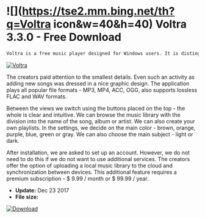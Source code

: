 # ![](https://tse2.mm.bing.net/th?q=Voltra icon&w=40&h=40) Voltra 3.3.0 - Free Download

```sh
Voltra is a free music player designed for Windows users. It is distinguished by a minimalist interface and providing the main functionality required from a music player in an exceptionally nice package.
```
[![Voltra](https:https://tse4.mm.bing.net/th?id=OIP.hElqtSgtSdwVTcRjQa-dsgHaEK&pid=Api)](https://softexe.net/win/multimedia/audio-video-players/voltra:pRgpa.html)

The creators paid attention to the smallest details. Even such an activity as adding new songs was dressed in a nice graphic design. The application plays all popular file formats - MP3, MP4, ACC, OGG, also supports lossless FLAC and WAV formats.
 
 Between the views we switch using the buttons placed on the top - the whole is clear and intuitive. We can browse the music library with the division into the name of the song, album or artist. We can also create your own playlists. In the settings, we decide on the main color - brown, orange, purple, blue, green or gray. We can also choose the main subject - light or dark.
 
 After installation, we are asked to set up an account. However, we do not need to do this if we do not want to use additional services. The creators offer the option of uploading a local music library to the cloud and synchronization between devices. This additional feature requires a premium subscription - $ 9.99 / month or $ 99.99 / year.


- **Update:** Dec 23 2017
- **File size:** 

[![Download](https://cdn.softexe.net/static/img/download.png)](https://softexe.net/win/multimedia/audio-video-players/voltra:pRgpa.html)

